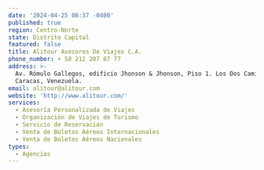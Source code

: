 ```yaml
---
date: '2024-04-25 08:37 -0400'
published: true
region: Centro-Norte
state: Distrito Capital
featured: false
title: Alitour Asesores De Viajes C.A.
phone_number: + 58 212 207 87 77
address: >-
  Av. Rómulo Gallegos, edificio Jhonson & Jhonson, Piso 1. Los Dos Caminos,
  Caracas, Venezuela.
email: alitour@alitour.com
website: 'http://www.alitour.com/'
services:
  - Asesoría Personalizada de Viajes
  - Organización de Viajes de Turismo
  - Servicio de Reservación
  - Venta de Boletos Aéreos Internacionales
  - Venta de Boletos Aéreos Nacionales
types:
  - Agencias
---
```


